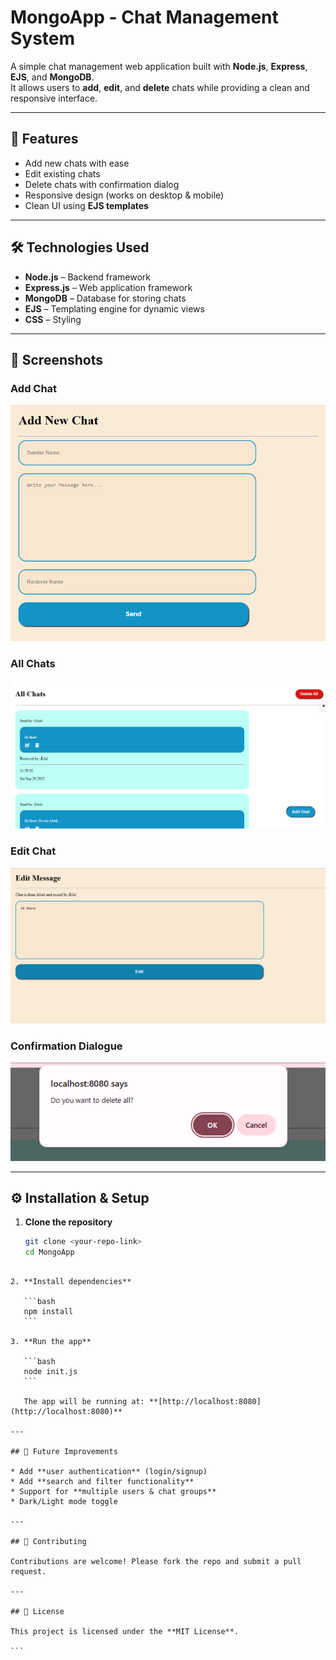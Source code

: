 # MongoApp - Chat Management System

A simple chat management web application built with **Node.js**, **Express**, **EJS**, and **MongoDB**.  
It allows users to **add**, **edit**, and **delete** chats while providing a clean and responsive interface.  

---

## 🚀 Features
- Add new chats with ease  
- Edit existing chats  
- Delete chats with confirmation dialog  
- Responsive design (works on desktop & mobile)  
- Clean UI using **EJS templates**  

---

## 🛠️ Technologies Used
- **Node.js** – Backend framework  
- **Express.js** – Web application framework  
- **MongoDB** – Database for storing chats  
- **EJS** – Templating engine for dynamic views  
- **CSS** – Styling  

---

## 📸 Screenshots

### Add Chat
![Add Chat](./screenshots/addChat.png)

### All Chats
![All Chats](./screenshots/allChats.png)

### Edit Chat
![Edit Chat](./screenshots/editChat.png)

### Confirmation Dialogue
![Confirmation Dialogue](./screenshots/confirmDialogue.png)

---

## ⚙️ Installation & Setup

1. **Clone the repository**
   ```bash
   git clone <your-repo-link>
   cd MongoApp
````

2. **Install dependencies**

   ```bash
   npm install
   ```

3. **Run the app**

   ```bash
   node init.js
   ```

   The app will be running at: **[http://localhost:8080](http://localhost:8080)**

---

## 🔮 Future Improvements

* Add **user authentication** (login/signup)
* Add **search and filter functionality**
* Support for **multiple users & chat groups**
* Dark/Light mode toggle

---

## 🤝 Contributing

Contributions are welcome! Please fork the repo and submit a pull request.

---

## 📄 License

This project is licensed under the **MIT License**.

```